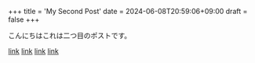+++
title = 'My Second Post'
date = 2024-06-08T20:59:06+09:00
draft = false
+++

こんにちはこれは二つ目のポストです。

[link](../my-first-post#introduction)
[link](../my-first-post#日本語見出しはどうなん)
[link](../my-first-post#レベル3は-どうなん)
[link](../my-first-post#introduction-1)